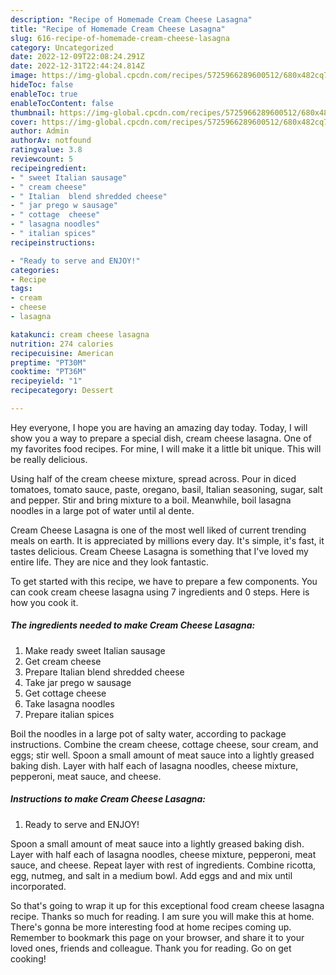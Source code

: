 ```yaml
---
description: "Recipe of Homemade Cream Cheese Lasagna"
title: "Recipe of Homemade Cream Cheese Lasagna"
slug: 616-recipe-of-homemade-cream-cheese-lasagna
category: Uncategorized
date: 2022-12-09T22:08:24.291Z
date: 2022-12-31T22:44:24.814Z
image: https://img-global.cpcdn.com/recipes/5725966289600512/680x482cq70/cream-cheese-lasagna-recipe-main-photo.jpg
hideToc: false
enableToc: true
enableTocContent: false
thumbnail: https://img-global.cpcdn.com/recipes/5725966289600512/680x482cq70/cream-cheese-lasagna-recipe-main-photo.jpg
cover: https://img-global.cpcdn.com/recipes/5725966289600512/680x482cq70/cream-cheese-lasagna-recipe-main-photo.jpg
author: Admin
authorAv: notfound
ratingvalue: 3.8
reviewcount: 5
recipeingredient:
- " sweet Italian sausage"
- " cream cheese"
- " Italian  blend shredded cheese"
- " jar prego w sausage"
- " cottage  cheese"
- " lasagna noodles"
- " italian spices"
recipeinstructions:

- "Ready to serve and ENJOY!"
categories:
- Recipe
tags:
- cream
- cheese
- lasagna

katakunci: cream cheese lasagna 
nutrition: 274 calories
recipecuisine: American
preptime: "PT30M"
cooktime: "PT36M"
recipeyield: "1"
recipecategory: Dessert

---
```



Hey everyone, I hope you are having an amazing day today. Today, I will show you a way to prepare a special dish, cream cheese lasagna. One of my favorites food recipes. For mine, I will make it a little bit unique. This will be really delicious.

Using half of the cream cheese mixture, spread across. Pour in diced tomatoes, tomato sauce, paste, oregano, basil, Italian seasoning, sugar, salt and pepper. Stir and bring mixture to a boil. Meanwhile, boil lasagna noodles in a large pot of water until al dente.

Cream Cheese Lasagna is one of the most well liked of current trending meals on earth. It is appreciated by millions every day. It's simple, it's fast, it tastes delicious. Cream Cheese Lasagna is something that I've loved my entire life. They are nice and they look fantastic.


To get started with this recipe, we have to prepare a few components. You can cook cream cheese lasagna using 7 ingredients and 0 steps. Here is how you cook it.

<!--inarticleads1-->

##### The ingredients needed to make Cream Cheese Lasagna:

1. Make ready  sweet Italian sausage
1. Get  cream cheese
1. Prepare  Italian  blend shredded cheese
1. Take  jar prego w sausage
1. Get  cottage  cheese
1. Take  lasagna noodles
1. Prepare  italian spices


Boil the noodles in a large pot of salty water, according to package instructions. Combine the cream cheese, cottage cheese, sour cream, and eggs; stir well. Spoon a small amount of meat sauce into a lightly greased baking dish. Layer with half each of lasagna noodles, cheese mixture, pepperoni, meat sauce, and cheese. 

<!--inarticleads2-->

##### Instructions to make Cream Cheese Lasagna:


1. Ready to serve and ENJOY!

Spoon a small amount of meat sauce into a lightly greased baking dish. Layer with half each of lasagna noodles, cheese mixture, pepperoni, meat sauce, and cheese. Repeat layer with rest of ingredients. Combine ricotta, egg, nutmeg, and salt in a medium bowl. Add eggs and and mix until incorporated. 

So that's going to wrap it up for this exceptional food cream cheese lasagna recipe. Thanks so much for reading. I am sure you will make this at home. There's gonna be more interesting food at home recipes coming up. Remember to bookmark this page on your browser, and share it to your loved ones, friends and colleague. Thank you for reading. Go on get cooking!
